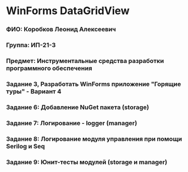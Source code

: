 ﻿# WinForms DataGridView

### ФИО: Коробков Леонид Алексеевич

### Группа: ИП-21-3

### Предмет: Инструментальные средства разработки программного обеспечения 

### Задание 3, Разработать WinForms приложение "Горящие туры" - Вариант 4

### Задание 6: Добавление NuGet пакета (storage)

### Задание 7: Логирование - logger (manager)

### Задание 8: Логирование модуля управления при помощи Serilog и Seq

### Задание 9: Юнит-тесты модулей (storage и manager)
